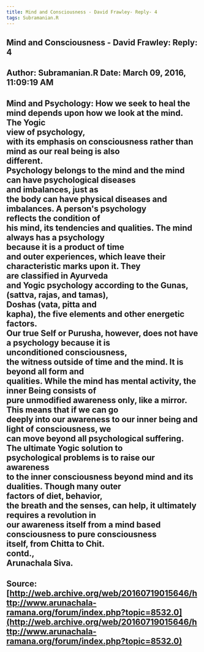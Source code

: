 ```yaml
--- 
title: Mind and Consciousness - David Frawley- Reply- 4   
tags: Subramanian.R  
---  
```

##  Mind and Consciousness - David Frawley: Reply: 4  
Author: Subramanian.R       Date: March 09, 2016, 11:09:19 AM  
---  
Mind and Psychology: How we seek to heal the mind depends upon how we look at the mind. The Yogic  
view of psychology,   
with its emphasis on consciousness rather than mind as our real being is also  
different.   
Psychology belongs to the mind and the mind can have psychological diseases  
and imbalances, just as   
the body can have physical diseases and imbalances. A person's psychology  
reflects the condition of   
his mind, its tendencies and qualities. The mind always has a psychology  
because it is a product of time   
and outer experiences, which leave their characteristic marks upon it. They  
are classified in Ayurveda   
and Yogic psychology according to the Gunas, (sattva, rajas, and tamas),  
Doshas (vata, pitta and   
kapha), the five elements and other energetic factors.   
Our true Self or Purusha, however, does not have a psychology because it is  
unconditioned consciousness,   
the witness outside of time and the mind. It is beyond all form and  
qualities. While the mind has mental activity, the inner Being consists of  
pure unmodified awareness only, like a mirror. This means that if we can go  
deeply into our awareness to our inner being and light of consciousness, we  
can move beyond all psychological suffering. The ultimate Yogic solution to  
psychological problems is to raise our awareness   
to the inner consciousness beyond mind and its dualities. Though many outer  
factors of diet, behavior,   
the breath and the senses, can help, it ultimately requires a revolution in  
our awareness itself from a mind based consciousness to pure consciousness  
itself, from Chitta to Chit.   
contd.,   
Arunachala Siva.
 ---  
Source:[http://web.archive.org/web/20160719015646/http://www.arunachala-ramana.org/forum/index.php?topic=8532.0](http://web.archive.org/web/20160719015646/http://www.arunachala-ramana.org/forum/index.php?topic=8532.0)   
---  

